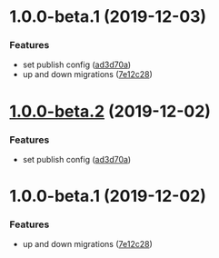 # 1.0.0-beta.1 (2019-12-03)


### Features

* set publish config ([ad3d70a](https://github.com/Zefiros-Software/dispersal/commit/ad3d70a004317a21f5fbe67a410da3d86d4b98dd))
* up and down migrations ([7e12c28](https://github.com/Zefiros-Software/dispersal/commit/7e12c281a0a122a7e1e67e06e0bd5edb8ba797aa))

# [1.0.0-beta.2](https://github.com/Zefiros-Software/dispersal/compare/v1.0.0-beta.1@next...v1.0.0-beta.2@next) (2019-12-02)


### Features

* set publish config ([ad3d70a](https://github.com/Zefiros-Software/dispersal/commit/ad3d70a004317a21f5fbe67a410da3d86d4b98dd))

# 1.0.0-beta.1 (2019-12-02)


### Features

* up and down migrations ([7e12c28](https://github.com/Zefiros-Software/dispersal/commit/7e12c281a0a122a7e1e67e06e0bd5edb8ba797aa))
